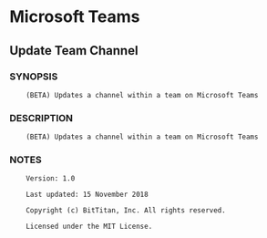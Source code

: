 # Microsoft Teams
## Update Team Channel
### SYNOPSIS
```
    (BETA) Updates a channel within a team on Microsoft Teams
```
### DESCRIPTION
```
    (BETA) Updates a channel within a team on Microsoft Teams
```
### NOTES
```
    Version: 1.0
    Last updated: 15 November 2018
    Copyright (c) BitTitan, Inc. All rights reserved.
    Licensed under the MIT License.
```

